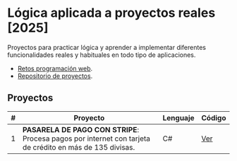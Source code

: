 # Lógica aplicada a proyectos reales [2025]
Proyectos para practicar lógica y aprender a implementar diferentes funcionalidades reales y habituales en todo tipo de aplicaciones.

- [Retos programación web](https://retosdeprogramacion.com/logica-aplicada).
- [Repositorio de proyectos](https://github.com/mouredev/logica-aplicada).

## Proyectos

| # | Proyecto | Lenguaje | Código |
|---|----------|----------|--------|
| 1 | **PASARELA DE PAGO CON STRIPE**: Procesa pagos por internet con tarjeta de crédito en más de 135 divisas. | C# | [Ver](https://github.com/Kenysdev/logica-aplicada-ejercicios/tree/main/Proyectos/01%20-%20Pasarela%20de%20pago%20con%20Stripe) |
